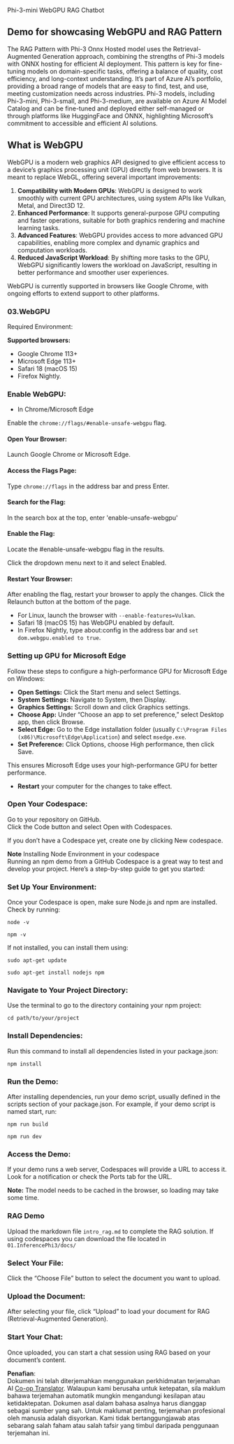 <!--
CO_OP_TRANSLATOR_METADATA:
{
  "original_hash": "4aac6b8a5dcbbe9a32b47be30340cac2",
  "translation_date": "2025-05-09T05:21:26+00:00",
  "source_file": "code/08.RAG/rag_webgpu_chat/README.md",
  "language_code": "ms"
}
-->
Phi-3-mini WebGPU RAG Chatbot

## Demo for showcasing WebGPU and RAG Pattern
The RAG Pattern with Phi-3 Onnx Hosted model uses the Retrieval-Augmented Generation approach, combining the strengths of Phi-3 models with ONNX hosting for efficient AI deployment. This pattern is key for fine-tuning models on domain-specific tasks, offering a balance of quality, cost efficiency, and long-context understanding. It’s part of Azure AI’s portfolio, providing a broad range of models that are easy to find, test, and use, meeting customization needs across industries. Phi-3 models, including Phi-3-mini, Phi-3-small, and Phi-3-medium, are available on Azure AI Model Catalog and can be fine-tuned and deployed either self-managed or through platforms like HuggingFace and ONNX, highlighting Microsoft’s commitment to accessible and efficient AI solutions.

## What is WebGPU 
WebGPU is a modern web graphics API designed to give efficient access to a device’s graphics processing unit (GPU) directly from web browsers. It is meant to replace WebGL, offering several important improvements:

1. **Compatibility with Modern GPUs**: WebGPU is designed to work smoothly with current GPU architectures, using system APIs like Vulkan, Metal, and Direct3D 12.
2. **Enhanced Performance**: It supports general-purpose GPU computing and faster operations, suitable for both graphics rendering and machine learning tasks.
3. **Advanced Features**: WebGPU provides access to more advanced GPU capabilities, enabling more complex and dynamic graphics and computation workloads.
4. **Reduced JavaScript Workload**: By shifting more tasks to the GPU, WebGPU significantly lowers the workload on JavaScript, resulting in better performance and smoother user experiences.

WebGPU is currently supported in browsers like Google Chrome, with ongoing efforts to extend support to other platforms.

### 03.WebGPU
Required Environment:

**Supported browsers:** 
- Google Chrome 113+
- Microsoft Edge 113+
- Safari 18 (macOS 15)
- Firefox Nightly.

### Enable WebGPU:

- In Chrome/Microsoft Edge 

Enable the `chrome://flags/#enable-unsafe-webgpu` flag.

#### Open Your Browser:
Launch Google Chrome or Microsoft Edge.

#### Access the Flags Page:
Type `chrome://flags` in the address bar and press Enter.

#### Search for the Flag:
In the search box at the top, enter 'enable-unsafe-webgpu'

#### Enable the Flag:
Locate the #enable-unsafe-webgpu flag in the results.

Click the dropdown menu next to it and select Enabled.

#### Restart Your Browser:

After enabling the flag, restart your browser to apply the changes. Click the Relaunch button at the bottom of the page.

- For Linux, launch the browser with `--enable-features=Vulkan`.
- Safari 18 (macOS 15) has WebGPU enabled by default.
- In Firefox Nightly, type about:config in the address bar and `set dom.webgpu.enabled to true`.

### Setting up GPU for Microsoft Edge 

Follow these steps to configure a high-performance GPU for Microsoft Edge on Windows:

- **Open Settings:** Click the Start menu and select Settings.
- **System Settings:** Navigate to System, then Display.
- **Graphics Settings:** Scroll down and click Graphics settings.
- **Choose App:** Under “Choose an app to set preference,” select Desktop app, then click Browse.
- **Select Edge:** Go to the Edge installation folder (usually `C:\Program Files (x86)\Microsoft\Edge\Application`) and select `msedge.exe`.
- **Set Preference:** Click Options, choose High performance, then click Save.

This ensures Microsoft Edge uses your high-performance GPU for better performance.  
- **Restart** your computer for the changes to take effect.

### Open Your Codespace:
Go to your repository on GitHub.  
Click the Code button and select Open with Codespaces.

If you don’t have a Codespace yet, create one by clicking New codespace.

**Note** Installing Node Environment in your codespace  
Running an npm demo from a GitHub Codespace is a great way to test and develop your project. Here’s a step-by-step guide to get you started:

### Set Up Your Environment:
Once your Codespace is open, make sure Node.js and npm are installed. Check by running:
```
node -v
```  
```
npm -v
```

If not installed, you can install them using:
```
sudo apt-get update
```  
```
sudo apt-get install nodejs npm
```

### Navigate to Your Project Directory:
Use the terminal to go to the directory containing your npm project:
```
cd path/to/your/project
```

### Install Dependencies:
Run this command to install all dependencies listed in your package.json:

```
npm install
```

### Run the Demo:
After installing dependencies, run your demo script, usually defined in the scripts section of your package.json. For example, if your demo script is named start, run:

```
npm run build
```  
```
npm run dev
```

### Access the Demo:
If your demo runs a web server, Codespaces will provide a URL to access it. Look for a notification or check the Ports tab for the URL.

**Note:** The model needs to be cached in the browser, so loading may take some time.

### RAG Demo
Upload the markdown file `intro_rag.md` to complete the RAG solution. If using codespaces you can download the file located in `01.InferencePhi3/docs/`

### Select Your File:
Click the “Choose File” button to select the document you want to upload.

### Upload the Document:
After selecting your file, click “Upload” to load your document for RAG (Retrieval-Augmented Generation).

### Start Your Chat:
Once uploaded, you can start a chat session using RAG based on your document’s content.

**Penafian**:  
Dokumen ini telah diterjemahkan menggunakan perkhidmatan terjemahan AI [Co-op Translator](https://github.com/Azure/co-op-translator). Walaupun kami berusaha untuk ketepatan, sila maklum bahawa terjemahan automatik mungkin mengandungi kesilapan atau ketidaktepatan. Dokumen asal dalam bahasa asalnya harus dianggap sebagai sumber yang sah. Untuk maklumat penting, terjemahan profesional oleh manusia adalah disyorkan. Kami tidak bertanggungjawab atas sebarang salah faham atau salah tafsir yang timbul daripada penggunaan terjemahan ini.
